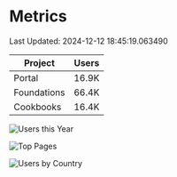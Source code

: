 # Metrics 

Last Updated: 2024-12-12 18:45:19.063490

| Project | Users |
| ----- | ----- |
| Portal | 16.9K |
| Foundations | 66.4K |
| Cookbooks | 16.4K |

![Users this Year](metrics/thisyear.png)

![Top Pages](metrics/toppages.png)

![Users by Country](metrics/bycountry.png)

